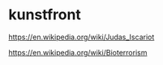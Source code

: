 # kunstfront
https://en.wikipedia.org/wiki/Judas_Iscariot

https://en.wikipedia.org/wiki/Bioterrorism
